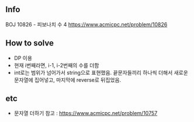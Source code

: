 ## Info
BOJ 10826 - 피보나치 수 4 https://www.acmicpc.net/problem/10826

## How to solve
* DP 이용
* 현재 i번째라면, i-1, i-2번째의 수를 더함
* int로는 범위가 넘어가서 string으로 표현했음. 끝문자들끼리 하나씩 더해서 새로운 문자열에 집어넣고, 마지막에 reverse로 뒤집었음.

## etc
* 문자열 더하기 참고 : https://www.acmicpc.net/problem/10757
